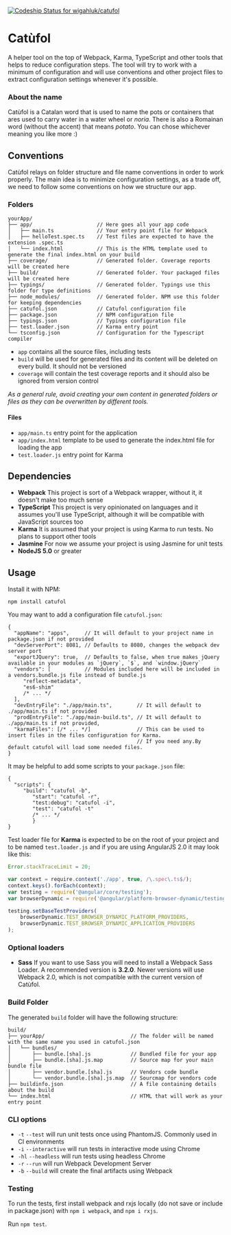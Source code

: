 [ ![Codeship Status for wigahluk/catufol](https://app.codeship.com/projects/a692f220-f6ce-0134-948f-3e14bfe21487/status?branch=master)](https://app.codeship.com/projects/210582)

Catùfol
=======

A helper tool on the top of Webpack, Karma, TypeScript and other tools that helps to reduce configuration
steps. The tool will try to work with a minimum of configuration and will use conventions and other project files
to extract configuration settings whenever it's possible.

### About the name

Catùfol is a Catalan word that is used to name the pots or containers that ares used to carry water in a water wheel or
_noria_. There is also a Romainan word (without the accent) that means _potato_. You can chose whichever
meaning you like more :)

## Conventions

Catùfol relays on folder structure and file name conventions in order to work properly. The main idea is to minimize
configuration settings, as a trade off, we need to follow some conventions on how we structure our app.

### Folders

```
yourApp/
├── app/                     // Here goes all your app code
│   ├── main.ts              // Your entry point file for Webpack
│   ├── helloTest.spec.ts    // Test files are expected to have the extension .spec.ts
│   └── index.html           // This is the HTML template used to generate the final index.html on your build
├── coverage/                // Generated folder. Coverage reports will be created here
├── build/                   // Generated folder. Your packaged files will be created here
├── typings/                 // Generated folder. Typings use this folder for type definitions
├── node_modules/            // Generated folder. NPM use this folder for keeping dependencies
├── catufol.json             // Catufol configuration file
├── package.json             // NPM configuration file
├── typings.json             // Typings configuration file
├── test.loader.json         // Karma entry point
└── tsconfig.json            // Configuration for the Typescript compiler
```

* `app` contains all the source files, including tests
* `build` will be used for generated files and its content will be deleted on every build. It should not be versioned
* `coverage` will contain the test coverage reports and it should also be ignored from version control

_As a general rule, avoid creating your own content in generated folders or files as they can be overwritten by different
tools._

#### Files

* `app/main.ts` entry point for the application
* `app/index.html` template to be used to generate the index.html file for loading the app
* `test.loader.js` entry point for Karma 

## Dependencies

* __Webpack__ This project is sort of a Webpack wrapper, without it, it doesn't make too much sense
* __TypeScript__ This project is very opinionated on languages and it assumes you'll use TypeScript, although it will
be compatible with JavaScript sources too
* __Karma__ It is assumed that your project is using Karma to run tests. No plans to support other tools
* __Jasmine__ For now we assume your project is using Jasmine for unit tests
* __NodeJS 5.0__ or greater


## Usage

Install it with NPM:
```shell
npm install catufol
```
    
You may want to add a configuration file `catufol.json`:

```
{
  "appName": "apps",     // It will default to your project name in package.json if not provided
  "devServerPort": 8081, // Defaults to 8080, changes the webpack dev server port
  "exportJQuery": true,  // Defaults to false, when true makes jQuery available in your modules as `jQuery`, `$`, and `window.jQuery`
  "vendors": [           // Modules included here will be included in a vendors.bundle.js file instead of bundle.js
     "reflect-metadata",
     "es6-shim"
     /* ... */
  ],
  "devEntryFile": "./app/main.ts",        // It will default to ./app/main.ts if not provided
  "prodEntryFile": "./app/main-build.ts", // It will default to ./app/main.ts if not provided,
  "karmaFiles": [/* ... */]               // This can be used to insert files in the files configuration for Karma.
                                          // If you need any.By default catufol will load some needed files.
}
```

It may be helpful to add some scripts to your `package.json` file:
```
{
  "scripts": {
     "build": "catufol -b",
        "start": "catufol -r",
        "test:debug": "catufol -i",
        "test": "catufol -t"
        /* ... */
        }
}

```

Test loader file for __Karma__ is expected to be on the root of your project and to be named `test.loader.js` and if
you are using AngularJS 2.0 it may look like this:

```javascript
Error.stackTraceLimit = 20;

var context = require.context('./app', true, /\.spec\.ts$/);
context.keys().forEach(context);
var testing = require('@angular/core/testing');
var browserDynamic = require('@angular/platform-browser-dynamic/testing');

testing.setBaseTestProviders(
    browserDynamic.TEST_BROWSER_DYNAMIC_PLATFORM_PROVIDERS,
    browserDynamic.TEST_BROWSER_DYNAMIC_APPLICATION_PROVIDERS
);
```

### Optional loaders

* **Sass** If you want to use Sass you will need to install a Webpack Sass Loader. A recommended version is **3.2.0**. Newer versions will use Webpack 2.0, which is not compatible with the current version of Catùfol.



### Build Folder

The generated `build` folder will have the following structure:

```
build/
├── yourApp/                            // The folder will be named with the same name you used in catufol.json
│   └── bundles/
│       ├── bundle.[sha].js             // Bundled file for your app
│       ├── bundle.[sha].js.map         // Source map for your main bundle file
│       ├── vendor.bundle.[sha].js      // Vendors code bundle
│       └── vendor.bundle.[sha].js.map  // Sourcmap for vendors code
├── buildinfo.json                      // A file containing details about the build
└── index.html                          // HTML that will work as your entry point
```

### CLI options

* `-t` `--test` will run unit tests once using PhantomJS. Commonly used in CI environments
* `-i` `--interactive` will run tests in interactive mode using Chrome
* `-hl` `--headless` will run tests using headless Chrome 
* `-r` `--run` will run Webpack Development Server
* `-b` `--build` will create the final artifacts using Webpack

### Testing

To run the tests, first install webpack and rxjs locally (do not save or include in package.json) with `npm i webpack`,
and `npm i rxjs`.

Run `npm test`.